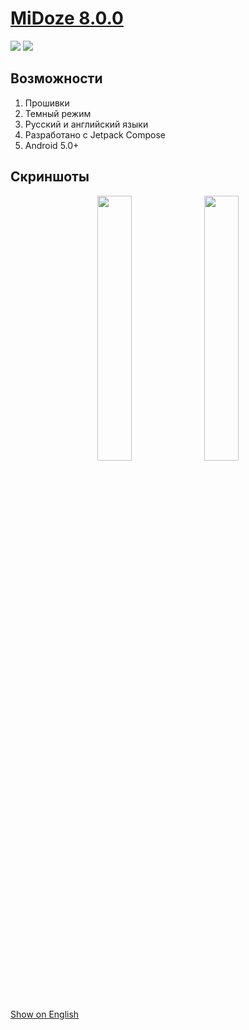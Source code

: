 # <a href="https://github.com/Keddnyo/MiDoze/releases/latest">MiDoze 8.0.0</a>

<a href="https://github.com/Keddnyo/MiDoze/releases"><img src="https://img.shields.io/github/downloads/keddnyo/midoze/total?style=for-the-badge"></a>
<a href="https://github.com/Keddnyo/MiDoze/releases/latest"><img src="https://img.shields.io/github/downloads/keddnyo/midoze/latest/total?label=Latest%20version&style=for-the-badge"></a>

## Возможности
1. Прошивки
2. Темный режим
3. Русский и английский языки
4. Разработано с Jetpack Compose
5. Android 5.0+

## Скриншоты
<p align="center">
  <img src="https://user-images.githubusercontent.com/65981689/203433099-e4eda0cf-c55d-40f3-86fb-dc3b62914d44.png" max-width="100%" width="33%">
  <img src="https://user-images.githubusercontent.com/65981689/203433105-b393532e-2b7c-44da-8971-d71c5200d9b4.png" max-width="100%" width="33%">
</p>

[Show on English](https://github.com/Keddnyo/MiDoze/blob/master/README.md)
